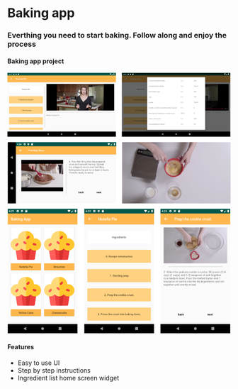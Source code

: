 # Baking app
### Everthing you need to start baking. Follow along and enjoy the process

#### Baking app project

![Feature Image](https://github.com/atmko/baking_app/blob/master/images/feature_image.png)

#### Features
* Easy to use UI
* Step by step instructions
* Ingredient list home screen widget
